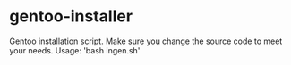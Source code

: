 gentoo-installer
================

Gentoo installation script. Make sure you change the source code to meet your needs. Usage: 'bash ingen.sh'
